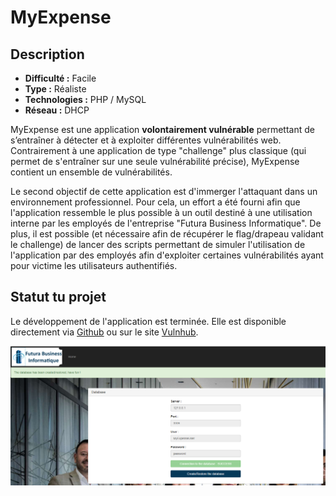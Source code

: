 # MyExpense

## Description

* **Difficulté :** Facile
* **Type :** Réaliste
* **Technologies :** PHP / MySQL
* **Réseau :** DHCP

MyExpense est une application **volontairement vulnérable** permettant de s’entraîner à détecter et à exploiter différentes vulnérabilités web. Contrairement à une application de type "challenge" plus classique (qui permet de s'entraîner sur une seule vulnérabilité précise), MyExpense contient un ensemble de vulnérabilités.

Le second objectif de cette application est d'immerger l'attaquant dans un environnement professionnel. Pour cela, un effort a été fourni afin que l'application ressemble le plus possible à un outil destiné à une utilisation interne par les employés de l'entreprise "Futura Business Informatique". De plus, il est possible (et nécessaire afin de récupérer le flag/drapeau validant le challenge) de lancer des scripts permettant de simuler l'utilisation de l'application par des employés afin d'exploiter certaines vulnérabilités ayant pour victime les utilisateurs authentifiés.

## Statut tu projet

Le développement de l'application est terminée. Elle est disponible directement via [Github](https://github.com/Sharpforce/MyExpense) ou sur le site [Vulnhub](https://www.vulnhub.com/entry/myexpense-1,405/).

![](<../.gitbook/assets/image (23) (1).png>)
